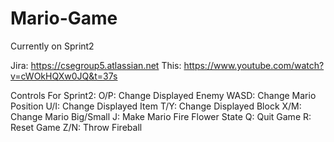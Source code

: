 # Mario-Game
Currently on Sprint2

Jira: https://csegroup5.atlassian.net
This:
https://www.youtube.com/watch?v=cWOkHQXw0JQ&t=37s

Controls For Sprint2:
O/P: Change Displayed Enemy
WASD: Change Mario Position
U/I: Change Displayed Item
T/Y: Change Displayed Block
X/M: Change Mario Big/Small
J: Make Mario Fire Flower State
Q: Quit Game
R: Reset Game
Z/N: Throw Fireball
